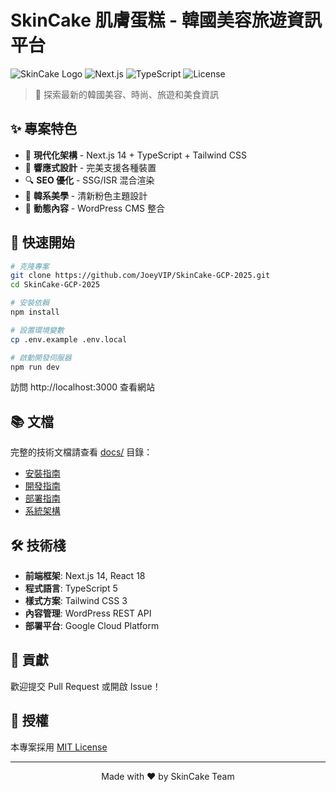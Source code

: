 # SkinCake 肌膚蛋糕 - 韓國美容旅遊資訊平台

![SkinCake Logo](https://img.shields.io/badge/SkinCake-V2.2.3-pink?style=for-the-badge)
![Next.js](https://img.shields.io/badge/Next.js-14-black?style=for-the-badge&logo=nextdotjs)
![TypeScript](https://img.shields.io/badge/TypeScript-5-blue?style=for-the-badge&logo=typescript)
![License](https://img.shields.io/badge/License-MIT-green?style=for-the-badge)

> 🎂 探索最新的韓國美容、時尚、旅遊和美食資訊

## ✨ 專案特色

- 🚀 **現代化架構** - Next.js 14 + TypeScript + Tailwind CSS
- 📱 **響應式設計** - 完美支援各種裝置
- 🔍 **SEO 優化** - SSG/ISR 混合渲染
- 🎨 **韓系美學** - 清新粉色主題設計
- 📰 **動態內容** - WordPress CMS 整合

## 🚀 快速開始

```bash
# 克隆專案
git clone https://github.com/JoeyVIP/SkinCake-GCP-2025.git
cd SkinCake-GCP-2025

# 安裝依賴
npm install

# 設置環境變數
cp .env.example .env.local

# 啟動開發伺服器
npm run dev
```

訪問 http://localhost:3000 查看網站

## 📚 文檔

完整的技術文檔請查看 [docs/](./docs/) 目錄：

- [安裝指南](./docs/guides/installation.md)
- [開發指南](./docs/guides/development.md)
- [部署指南](./docs/guides/deployment.md)
- [系統架構](./docs/technical/architecture.md)

## 🛠️ 技術棧

- **前端框架**: Next.js 14, React 18
- **程式語言**: TypeScript 5
- **樣式方案**: Tailwind CSS 3
- **內容管理**: WordPress REST API
- **部署平台**: Google Cloud Platform

## 🤝 貢獻

歡迎提交 Pull Request 或開啟 Issue！

## 📄 授權

本專案採用 [MIT License](./LICENSE)

---

<div align="center">
  Made with ❤️ by SkinCake Team
</div> 